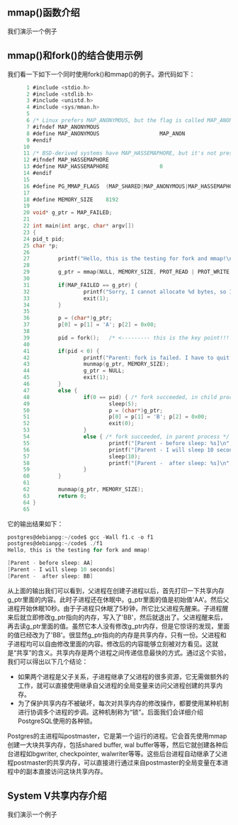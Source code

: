 ## mmap()函数介绍

我们演示一个例子

## mmap()和fork()的结合使用示例

我们看一下如下一个同时使用fork()和mmap()的例子。源代码如下：

```c
      1 #include <stdio.h>
      2 #include <stdlib.h>
      3 #include <unistd.h>
      4 #include <sys/mman.h>
      5
      6 /* Linux prefers MAP_ANONYMOUS, but the flag is called MAP_ANON on other systems. */
      7 #ifndef MAP_ANONYMOUS
      8 #define MAP_ANONYMOUS                   MAP_ANON
      9 #endif
     10
     11 /* BSD-derived systems have MAP_HASSEMAPHORE, but it's not present (or needed) on Linux. */
     12 #ifndef MAP_HASSEMAPHORE
     13 #define MAP_HASSEMAPHORE                0
     14 #endif
     15
     16 #define PG_MMAP_FLAGS  (MAP_SHARED|MAP_ANONYMOUS|MAP_HASSEMAPHORE)
     17
     18 #define MEMORY_SIZE    8192
     19
     20 void* g_ptr = MAP_FAILED;
     21
     22 int main(int argc, char* argv[])
     23 {
     24 pid_t pid;
     25 char *p;
     26
     27         printf("Hello, this is the testing for fork and mmap!\n\n");
     28
     29         g_ptr = mmap(NULL, MEMORY_SIZE, PROT_READ | PROT_WRITE, PG_MMAP_FLAGS, -1, 0);
     30
     31         if(MAP_FAILED == g_ptr) {
     32                 printf("Sorry, I cannot allocate %d bytes, so I have to quit!\n", MEMORY_SIZE);
     33                 exit(1);
     34         }
     35
     36         p = (char*)g_ptr;
     37         p[0] = p[1] = 'A'; p[2] = 0x00;
     38
     39         pid = fork();   /* <--------- this is the key point!!!!!!! --------------- */
     40
     41         if(pid < 0) {
     42                 printf("Parent: fork is failed. I have to quit!\n");
     43                 munmap(g_ptr, MEMORY_SIZE);
     44                 g_ptr = NULL;
     45                 exit(1);
     46         }
     47         else {
     48                 if(0 == pid) { /* fork succeeded, in child process */
     49                         sleep(5);
     50                         p = (char*)g_ptr;
     51                         p[0] = p[1] = 'B'; p[2] = 0x00;
     52                         exit(0);
     53                 }
     54                 else { /* fork succeeded, in parent process */
     55                         printf("[Parent - before sleep: %s]\n", p);
     56                         printf("[Parent - I will sleep 10 seconds]\n");
     57                         sleep(10);
     58                         printf("[Parent -  after sleep: %s]\n", p);
     59                 }
     60         }
     61
     62         munmap(g_ptr, MEMORY_SIZE);
     63         return 0;
     64 }
     65

```

它的输出结果如下：

```c
postgres@debianpg:~/code$ gcc -Wall f1.c -o f1
postgres@debianpg:~/code$ ./f1
Hello, this is the testing for fork and mmap!

[Parent - before sleep: AA]
[Parent - I will sleep 10 seconds]
[Parent -  after sleep: BB]
```
从上面的输出我们可以看到，父进程在创建子进程以后，首先打印一下共享内存g_ptr里面的内容。此时子进程还在休眠中。g_ptr里面的值是初始值'AA'。然后父进程开始休眠10秒。由于子进程只休眠了5秒钟，所它比父进程先醒来。子进程醒来后就立即修改g_ptr指向的内存，写入了'BB'，然后就退出了。父进程醒来后，再去读g_ptr里面的值。虽然它本人没有修改g_ptr内存，但是它惊讶的发现，里面的值已经改为了'BB'。很显然g_ptr指向的内存是共享内存，只有一份。父进程和子进程均可以自由修改里面的内容。修改后的内容能够立刻被对方看见。这就是“共享”的含义。共享内存是两个进程之间传递信息最快的方式。通过这个实验，我们可以得出以下几个结论：
- 如果两个进程是父子关系，子进程继承了父进程的很多资源，它无需做额外的工作，就可以直接使用继承自父进程的全局变量来访问父进程创建的共享内存。
- 为了保护共享内存不被破坏，每次对共享内存的修改操作，都要使用某种机制进行协调多个进程的步调。这种机制称为“锁”。后面我们会详细介绍PostgreSQL使用的各种锁。

Postgres的主进程叫postmaster，它是第一个运行的进程。它会首先使用mmap创建一大块共享内存，包括shared buffer, wal buffer等等，然后它就创建各种后台进程如bgwriter, checkpointer, walwriter等等。这些后台进程自动继承了父进程postmaster的共享内存，可以直接进行通过来自postmaster的全局变量在本进程中的副本直接访问这块共享内存。



## System V共享内存介绍

我们演示一个例子

